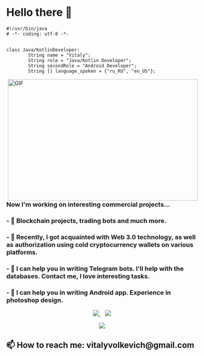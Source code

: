 # Hello there 👋

```Java, Kotlin
#!/usr/bin/java
# -*- coding: utf-8 -*-


class Java/KotlinDeveloper:
        String name = "Vitaly";
        String role = "Java/Kotlin Developer";
        String secondRole = "Android Developer";
        String [] language_spoken = {"ru_RU", "en_US"};
```
<img align="right" alt="GIF" src="https://github.com/abhisheknaiidu/abhisheknaiidu/blob/master/code.gif?raw=true" width="500" height="320" />
<H3> Now I'm working on interesting commercial projects...</H3>
<H3> - 🔭 Blockchain projects, trading bots and much more.</H3>
<H3> - 🌱 Recently, I got acquainted with Web 3.0 technology, as well as authorization using cold cryptocurrency wallets on various platforms.</H3>
<H3> - 🤔 I can help you in writing Telegram bots. I'll help with the databases. Contact me, I love interesting tasks.</H3>
<H3> - 👋 I can help you in writing Android app. Experience in photoshop design.</H3>


<p align="center" dir="auto">
   <a href="https://t.me." rel="nofollow">
  <a href="https://www.linkedin.com/in/vitali-volkevich-000645236/" rel="nofollow">
    <img src="https://camo.githubusercontent.com/a493f6833f99fb3c85788d6d9305e6b7a42b838e5ee5d138fd9a8214a7e77472/68747470733a2f2f696d672e736869656c64732e696f2f62616467652f6c696e6b6564696e2d2532333030373742352e7376673f267374796c653d666f722d7468652d6261646765266c6f676f3d6c696e6b6564696e266c6f676f436f6c6f723d7768697465" data-canonical-src="https://img.shields.io/badge/linkedin-%230077B5.svg?&amp;style=for-the-badge&amp;logo=linkedin&amp;logoColor=white" style="max-width: 100%;">
  </a>&nbsp;&nbsp;
      </a> <b><b><a href="https://instagram.com/vitaliy.illi" rel="nofollow">
    <img src="https://img.shields.io/badge/Instagram-E4405F?style=for-the-badge&logo=instagram&logoColor=white" data-canonical-src="https://img.shields.io/badge/Instagram-E4405F?style=for-the-badge&logo=instagram&logoColor=white">
<p align="center">
  <a href="https://github.com/volkevich">
    <img src="https://komarev.com/ghpvc/?username=volkevich&color=blue&style=flat)" />
  </a>
</p>

  <H2>📫 How to reach me: vitalyvolkevich@gmail.com</H2> 

